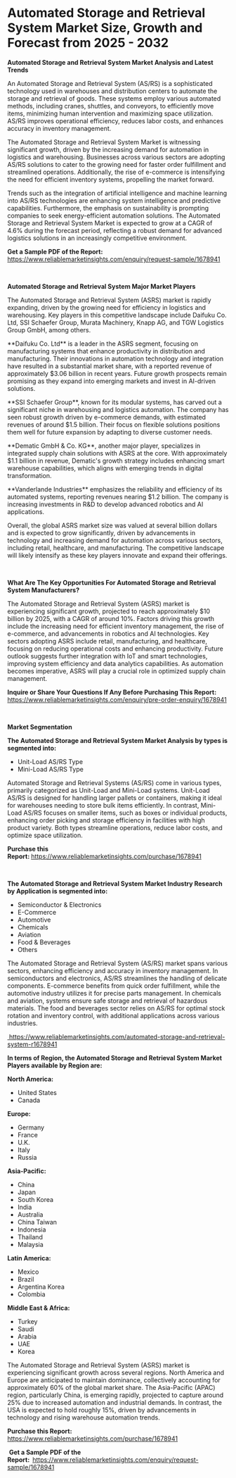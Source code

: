 <p><h1>Automated Storage and Retrieval System Market Size, Growth and Forecast from 2025 - 2032</h1></p><p><strong>Automated Storage and Retrieval System Market Analysis and Latest Trends</strong></p>
<p><p>An Automated Storage and Retrieval System (AS/RS) is a sophisticated technology used in warehouses and distribution centers to automate the storage and retrieval of goods. These systems employ various automated methods, including cranes, shuttles, and conveyors, to efficiently move items, minimizing human intervention and maximizing space utilization. AS/RS improves operational efficiency, reduces labor costs, and enhances accuracy in inventory management.</p><p>The Automated Storage and Retrieval System Market is witnessing significant growth, driven by the increasing demand for automation in logistics and warehousing. Businesses across various sectors are adopting AS/RS solutions to cater to the growing need for faster order fulfillment and streamlined operations. Additionally, the rise of e-commerce is intensifying the need for efficient inventory systems, propelling the market forward.</p><p>Trends such as the integration of artificial intelligence and machine learning into AS/RS technologies are enhancing system intelligence and predictive capabilities. Furthermore, the emphasis on sustainability is prompting companies to seek energy-efficient automation solutions. The Automated Storage and Retrieval System Market is expected to grow at a CAGR of 4.6% during the forecast period, reflecting a robust demand for advanced logistics solutions in an increasingly competitive environment.</p></p>
<p><strong>Get a Sample PDF of the Report:&nbsp;</strong> <a href="https://www.reliablemarketinsights.com/enquiry/request-sample/1678941?utm_campaign=3361&utm_medium=2&utm_source=Github&utm_content=ia&utm_term=20042025&utm_id=automated-storage-and-retrieval-system">https://www.reliablemarketinsights.com/enquiry/request-sample/1678941</a></p>
<p>&nbsp;</p>
<p><strong>Automated Storage and Retrieval System Major Market Players</strong></p>
<p><p>The Automated Storage and Retrieval System (ASRS) market is rapidly expanding, driven by the growing need for efficiency in logistics and warehousing. Key players in this competitive landscape include Daifuku Co. Ltd, SSI Schaefer Group, Murata Machinery, Knapp AG, and TGW Logistics Group GmbH, among others.</p><p>**Daifuku Co. Ltd** is a leader in the ASRS segment, focusing on manufacturing systems that enhance productivity in distribution and manufacturing. Their innovations in automation technology and integration have resulted in a substantial market share, with a reported revenue of approximately $3.06 billion in recent years. Future growth prospects remain promising as they expand into emerging markets and invest in AI-driven solutions.</p><p>**SSI Schaefer Group**, known for its modular systems, has carved out a significant niche in warehousing and logistics automation. The company has seen robust growth driven by e-commerce demands, with estimated revenues of around $1.5 billion. Their focus on flexible solutions positions them well for future expansion by adapting to diverse customer needs.</p><p>**Dematic GmbH & Co. KG**, another major player, specializes in integrated supply chain solutions with ASRS at the core. With approximately $1.1 billion in revenue, Dematic's growth strategy includes enhancing smart warehouse capabilities, which aligns with emerging trends in digital transformation.</p><p>**Vanderlande Industries** emphasizes the reliability and efficiency of its automated systems, reporting revenues nearing $1.2 billion. The company is increasing investments in R&D to develop advanced robotics and AI applications.</p><p>Overall, the global ASRS market size was valued at several billion dollars and is expected to grow significantly, driven by advancements in technology and increasing demand for automation across various sectors, including retail, healthcare, and manufacturing. The competitive landscape will likely intensify as these key players innovate and expand their offerings.</p></p>
<p>&nbsp;</p>
<p><strong>What Are The Key Opportunities For Automated Storage and Retrieval System Manufacturers?</strong></p>
<p><p>The Automated Storage and Retrieval System (ASRS) market is experiencing significant growth, projected to reach approximately $10 billion by 2025, with a CAGR of around 10%. Factors driving this growth include the increasing need for efficient inventory management, the rise of e-commerce, and advancements in robotics and AI technologies. Key sectors adopting ASRS include retail, manufacturing, and healthcare, focusing on reducing operational costs and enhancing productivity. Future outlook suggests further integration with IoT and smart technologies, improving system efficiency and data analytics capabilities. As automation becomes imperative, ASRS will play a crucial role in optimized supply chain management.</p></p>
<p><strong>Inquire or Share Your Questions If Any Before Purchasing This Report:</strong> <a href="https://www.reliablemarketinsights.com/enquiry/pre-order-enquiry/1678941?utm_campaign=3361&utm_medium=2&utm_source=Github&utm_content=ia&utm_term=20042025&utm_id=automated-storage-and-retrieval-system">https://www.reliablemarketinsights.com/enquiry/pre-order-enquiry/1678941</a></p>
<p>&nbsp;</p>
<p><strong>Market Segmentation</strong></p>
<p><strong>The Automated Storage and Retrieval System Market Analysis by types is segmented into:</strong></p>
<p><ul><li>Unit-Load AS/RS Type</li><li>Mini-Load AS/RS Type</li></ul></p>
<p><p>Automated Storage and Retrieval Systems (AS/RS) come in various types, primarily categorized as Unit-Load and Mini-Load systems. Unit-Load AS/RS is designed for handling larger pallets or containers, making it ideal for warehouses needing to store bulk items efficiently. In contrast, Mini-Load AS/RS focuses on smaller items, such as boxes or individual products, enhancing order picking and storage efficiency in facilities with high product variety. Both types streamline operations, reduce labor costs, and optimize space utilization.</p></p>
<p><strong>Purchase this Report:&nbsp;</strong><a href="https://www.reliablemarketinsights.com/purchase/1678941?utm_campaign=3361&utm_medium=2&utm_source=Github&utm_content=ia&utm_term=20042025&utm_id=automated-storage-and-retrieval-system">https://www.reliablemarketinsights.com/purchase/1678941</a></p>
<p>&nbsp;</p>
<p><strong>The Automated Storage and Retrieval System Market Industry Research by Application is segmented into:</strong></p>
<p><ul><li>Semiconductor & Electronics</li><li>E-Commerce</li><li>Automotive</li><li>Chemicals</li><li>Aviation</li><li>Food & Beverages</li><li>Others</li></ul></p>
<p><p>The Automated Storage and Retrieval System (AS/RS) market spans various sectors, enhancing efficiency and accuracy in inventory management. In semiconductors and electronics, AS/RS streamlines the handling of delicate components. E-commerce benefits from quick order fulfillment, while the automotive industry utilizes it for precise parts management. In chemicals and aviation, systems ensure safe storage and retrieval of hazardous materials. The food and beverages sector relies on AS/RS for optimal stock rotation and inventory control, with additional applications across various industries.</p></p>
<p><a href="https://www.reliablemarketinsights.com/automated-storage-and-retrieval-system-r1678941?utm_campaign=3361&utm_medium=2&utm_source=Github&utm_content=ia&utm_term=20042025&utm_id=automated-storage-and-retrieval-system">&nbsp;https://www.reliablemarketinsights.com/automated-storage-and-retrieval-system-r1678941</a></p>
<p><strong>In terms of Region, the Automated Storage and Retrieval System Market Players available by Region are:</strong></p>
<p>
    <p> <strong> North America: </strong>
        <ul>
            <li>United States</li>
            <li>Canada</li>
        </ul>
        </p> 
    <p> <strong> Europe: </strong>
        <ul>
            <li>Germany</li>
            <li>France</li>
            <li>U.K.</li>
            <li>Italy</li>
            <li>Russia</li>
        </ul>
        </p> 
    <p> <strong> Asia-Pacific: </strong>
        <ul>
            <li>China</li>
            <li>Japan</li>
            <li>South Korea</li>
            <li>India</li>
            <li>Australia</li>
            <li>China Taiwan</li>
            <li>Indonesia</li>
            <li>Thailand</li>
            <li>Malaysia</li>
        </ul>
        </p> 
    <p> <strong> Latin America: </strong>
        <ul>
            <li>Mexico</li>
            <li>Brazil</li>
            <li>Argentina Korea</li>
            <li>Colombia</li>
        </ul>
        </p> 
    <p> <strong> Middle East & Africa: </strong>
        <ul>
            <li>Turkey</li>
            <li>Saudi</li>
            <li>Arabia</li>
            <li>UAE</li>
            <li>Korea</li>
        </ul>
    </p>
    </p>
<p><p>The Automated Storage and Retrieval System (ASRS) market is experiencing significant growth across several regions. North America and Europe are anticipated to maintain dominance, collectively accounting for approximately 60% of the global market share. The Asia-Pacific (APAC) region, particularly China, is emerging rapidly, projected to capture around 25% due to increased automation and industrial demands. In contrast, the USA is expected to hold roughly 15%, driven by advancements in technology and rising warehouse automation trends.</p></p>
<p><strong>Purchase this Report: </strong><a href="https://www.reliablemarketinsights.com/purchase/1678941?utm_campaign=3361&utm_medium=2&utm_source=Github&utm_content=ia&utm_term=20042025&utm_id=automated-storage-and-retrieval-system">https://www.reliablemarketinsights.com/purchase/1678941</a></p>
<p>&nbsp;<strong>Get a Sample PDF of the Report:&nbsp;&nbsp;</strong><a href="https://www.reliablemarketinsights.com/enquiry/request-sample/1678941?utm_campaign=3361&utm_medium=2&utm_source=Github&utm_content=ia&utm_term=20042025&utm_id=automated-storage-and-retrieval-system">https://www.reliablemarketinsights.com/enquiry/request-sample/1678941</a></p>
<p><strong></strong></p>
<p><p></p><p></p><p></p></p>